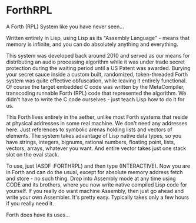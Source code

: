 # ForthRPL
A Forth (RPL) System like you have never seen... 

Written entirely in Lisp, using Lisp as its "Assembly Language" - means that memory is infinite, and you can do absolutely anything and everything.

This system was developed back around 2010 and served as our means for distributing an audio processing algorithm while it was under trade secret protection during the waiting period until a US Patent was awarded. Burying your secret sauce inside a custom built, randomized, token-threaded Forth system was quite effective obfuscation, while leaving it entirely functional. Of course the target embedded C code was written by the MetaCompiler, transcoding runnable Forth (RPL) code that represented the algorithm. We didn't have to write the C code ourselves - just teach Lisp how to do it for us.

This Forth lives entirely in the aether, unlike most Forth systems that reside at physical addresses in some real machine. We don't need any addresses here. Just references to symbolic arenas holding lists and vectors of elements. The system takes advantage of Lisp native data types, so you have strings, integers, bignums, rational numbers, floating point, lists, vectors, arrays, whatever you want. And entire vector takes just one stack slot on the eval stack.

To use, just (ASDF :FORTHRPL) and then type (INTERACTIVE). Now you are in Forth and can do the usual, except for absolute memory address fetch and store - no such thing. Drop into Assembly mode at any time using CODE and its brothers, where you now write native compiled Lisp code for yourself. If you really do want machine Assembly, then just go ahead and write your own Assembler. It's pretty easy. Typically takes only a few hours if you really need it.

Forth does have its uses...
